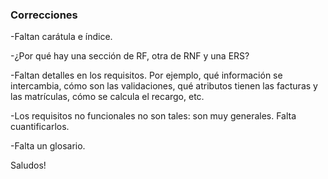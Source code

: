 ### Correcciones
-Faltan carátula e índice.

-¿Por qué hay una sección de RF, otra de RNF y una ERS?

-Faltan detalles en los requisitos. Por ejemplo, qué información se intercambia, cómo son las validaciones, qué atributos tienen las facturas y las matrículas, cómo se calcula el recargo, etc.

-Los requisitos no funcionales no son tales: son muy generales. Falta cuantificarlos.

-Falta un glosario.

Saludos!
